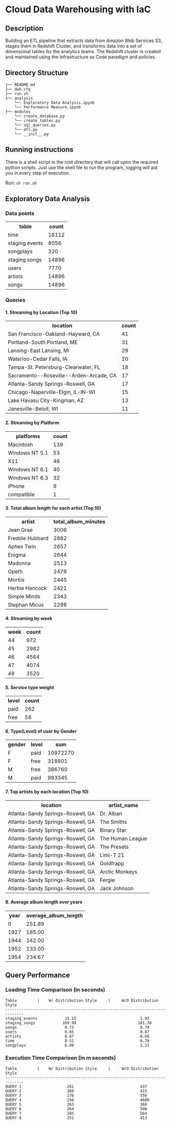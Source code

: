# Cloud Data Warehousing with IaC 

## Description
Building an ETL pipeline that extracts data from Amazon Web Services S3, stages them in Redshift Cluster, and transforms data into a set of dimensional tables for the analytics teams. The Redshift cluster is created and maintained using the Infrastructure as Code paradigm and policies.

## Directory Structure

    ├── README.md
    ├── dwh.cfg
    ├── run.sh
    ├── analysis
        └── Exploratory Data Analysis.ipynb
        └── Performance Measure.ipynb
    ├── modules
        └── create_database.py
        └── create_tables.py
        └── sql_queries.py
        └── etl.py
        └── __init__.py

## Running instructions
There is a shell script in the root directory that will call upon the required python scripts. Just use the shell file to run the program, logging will aid you in every step of execution.

Run: `sh run.sh`

## Exploratory Data Analysis
### Data points
<table>
    <tr>
        <th>table</th>
        <th>count</th>
    </tr>
    <tr>
        <td>time</td>
        <td>16112</td>
    </tr>
    <tr>
        <td>staging events</td>
        <td>8056</td>
    </tr>
    <tr>
        <td>songplays</td>
        <td>320</td>
    </tr>
    <tr>
        <td>staging songs</td>
        <td>14896</td>
    </tr>
    <tr>
        <td>users</td>
        <td>7770</td>
    </tr>
    <tr>
        <td>artists</td>
        <td>14896</td>
    </tr>
    <tr>
        <td>songs</td>
        <td>14896</td>
    </tr>
</table>

### Queries
#### 1. Streaming by Location (Top 10)
<table>
    <tr>
        <th>location</th>
        <th>count</th>
    </tr>
    <tr>
        <td>San Francisco-Oakland-Hayward, CA</td>
        <td>41</td>
    </tr>
    <tr>
        <td>Portland-South Portland, ME</td>
        <td>31</td>
    </tr>
    <tr>
        <td>Lansing-East Lansing, MI</td>
        <td>29</td>
    </tr>
    <tr>
        <td>Waterloo-Cedar Falls, IA</td>
        <td>20</td>
    </tr>
    <tr>
        <td>Tampa-St. Petersburg-Clearwater, FL</td>
        <td>18</td>
    </tr>
    <tr>
        <td>Sacramento--Roseville--Arden-Arcade, CA</td>
        <td>17</td>
    </tr>
    <tr>
        <td>Atlanta-Sandy Springs-Roswell, GA</td>
        <td>17</td>
    </tr>
    <tr>
        <td>Chicago-Naperville-Elgin, IL-IN-WI</td>
        <td>15</td>
    </tr>
    <tr>
        <td>Lake Havasu City-Kingman, AZ</td>
        <td>13</td>
    </tr>
    <tr>
        <td>Janesville-Beloit, WI</td>
        <td>11</td>
    </tr>
</table>

#### 2. Streaming by Platform
<table>
    <tr>
        <th>platforms</th>
        <th>count</th>
    </tr>
    <tr>
        <td>Macintosh</td>
        <td>139</td>
    </tr>
    <tr>
        <td>Windows NT 5.1</td>
        <td>53</td>
    </tr>
    <tr>
        <td>X11</td>
        <td>46</td>
    </tr>
    <tr>
        <td>Windows NT 6.1</td>
        <td>40</td>
    </tr>
    <tr>
        <td>Windows NT 6.3</td>
        <td>32</td>
    </tr>
    <tr>
        <td>iPhone</td>
        <td>9</td>
    </tr>
    <tr>
        <td>compatible</td>
        <td>1</td>
    </tr>
</table>

#### 3. Total album length for each artist (Top 10)
<table>
    <tr>
        <th>artist</th>
        <th>total_album_minutes</th>
    </tr>
    <tr>
        <td>Jean Grae</td>
        <td>3006</td>
    </tr>
    <tr>
        <td>Freddie Hubbard</td>
        <td>2882</td>
    </tr>
    <tr>
        <td>Aphex Twin</td>
        <td>2657</td>
    </tr>
    <tr>
        <td>Enigma</td>
        <td>2644</td>
    </tr>
    <tr>
        <td>Madonna</td>
        <td>2513</td>
    </tr>
    <tr>
        <td>Opeth</td>
        <td>2479</td>
    </tr>
    <tr>
        <td>Mortiis</td>
        <td>2445</td>
    </tr>
    <tr>
        <td>Herbie Hancock</td>
        <td>2421</td>
    </tr>
    <tr>
        <td>Simple Minds</td>
        <td>2343</td>
    </tr>
    <tr>
        <td>Stephan Micus</td>
        <td>2298</td>
    </tr>
</table>

#### 4. Streaming by week
<table>
    <tr>
        <th>week</th>
        <th>count</th>
    </tr>
    <tr>
        <td>44</td>
        <td>972</td>
    </tr>
    <tr>
        <td>45</td>
        <td>2982</td>
    </tr>
    <tr>
        <td>46</td>
        <td>4564</td>
    </tr>
    <tr>
        <td>47</td>
        <td>4074</td>
    </tr>
    <tr>
        <td>48</td>
        <td>3520</td>
    </tr>
</table>

#### 5. Service type weight
<table>
    <tr>
        <th>level</th>
        <th>count</th>
    </tr>
    <tr>
        <td>paid</td>
        <td>262</td>
    </tr>
    <tr>
        <td>free</td>
        <td>58</td>
    </tr>
</table>

#### 6. Type(Level) of user by Gender
<table>
    <tr>
        <th>gender</th>
        <th>level</th>
        <th>sum</th>
    </tr>
    <tr>
        <td>F</td>
        <td>paid</td>
        <td>10972270</td>
    </tr>
    <tr>
        <td>F</td>
        <td>free</td>
        <td>318801</td>
    </tr>
    <tr>
        <td>M</td>
        <td>free</td>
        <td>386760</td>
    </tr>
    <tr>
        <td>M</td>
        <td>paid</td>
        <td>993345</td>
    </tr>
</table>

#### 7. Top artists by each location (Top 10)
<table>
    <tr>
        <th>location</th>
        <th>artist_name</th>
    </tr>
    <tr>
        <td>Atlanta-Sandy Springs-Roswell, GA</td>
        <td>Dr. Alban</td>
    </tr>
    <tr>
        <td>Atlanta-Sandy Springs-Roswell, GA</td>
        <td>The Smiths</td>
    </tr>
    <tr>
        <td>Atlanta-Sandy Springs-Roswell, GA</td>
        <td>Binary Star</td>
    </tr>
    <tr>
        <td>Atlanta-Sandy Springs-Roswell, GA</td>
        <td>The Human League</td>
    </tr>
    <tr>
        <td>Atlanta-Sandy Springs-Roswell, GA</td>
        <td>The Presets</td>
    </tr>
    <tr>
        <td>Atlanta-Sandy Springs-Roswell, GA</td>
        <td>Limi-T 21</td>
    </tr>
    <tr>
        <td>Atlanta-Sandy Springs-Roswell, GA</td>
        <td>Goldfrapp</td>
    </tr>
    <tr>
        <td>Atlanta-Sandy Springs-Roswell, GA</td>
        <td>Arctic Monkeys</td>
    </tr>
    <tr>
        <td>Atlanta-Sandy Springs-Roswell, GA</td>
        <td>Fergie</td>
    </tr>
    <tr>
        <td>Atlanta-Sandy Springs-Roswell, GA</td>
        <td>Jack Johnson</td>
    </tr>
</table>

#### 8. Average album length over years
<table>
    <tr>
        <th>year</th>
        <th>average_album_length</th>
    </tr>
    <tr>
        <td>0</td>
        <td>251.89</td>
    </tr>
    <tr>
        <td>1927</td>
        <td>185.00</td>
    </tr>
    <tr>
        <td>1944</td>
        <td>142.00</td>
    </tr>
    <tr>
        <td>1952</td>
        <td>133.00</td>
    </tr>
    <tr>
        <td>1954</td>
        <td>234.67</td>
    </tr>
</table>
    
## Query Performance
### Loading Time Comparison (in seconds)

    Table         |    W/ Distribution Style     |     W/O Distribution Style
    ------------------------------------------------------------------------------
    staging_events            15.15                            1.92 
    staging_songs            169.99                           181.38 
    songs                     0.73                             0.79 
    users                     0.65                             0.67 
    artists                   0.67                             0.68 
    time                      0.51                             0.78 
    songplays                 6.08                             1.21 

### Execution Time Comparison (in m seconds)

    Table         |    W/ Distribution Style     |     W/O Distribution Style
    ------------------------------------------------------------------------------
    QUERY 1                    261                             437
    QUERY 2                    269                             415
    QUERY 3                    276                             556 
    QUERY 4                    256                             4680
    QUERY 5                    263                             360
    QUERY 6                    264                             508 
    QUERY 7                    285                             564
    QUERY 8                    251                             413
        

    
    
